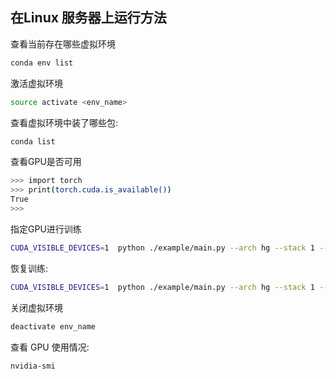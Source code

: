 ## 在Linux 服务器上运行方法

查看当前存在哪些虚拟环境
```bash
conda env list
```

激活虚拟环境
```bash
source activate <env_name>
```
查看虚拟环境中装了哪些包:
```bash
conda list
```

查看GPU是否可用
```bash
>>> import torch
>>> print(torch.cuda.is_available())
True
>>>
```

指定GPU进行训练
```bash
CUDA_VISIBLE_DEVICES=1  python ./example/main.py --arch hg --stack 1 --block 1 --solver adam --epochs 50 --lr 5e-4 --train-batch 8 --test-batch 8 --checkpoint ./checkpoint/larva/hg-s1-b1
```

恢复训练:
```bash
CUDA_VISIBLE_DEVICES=1  python ./example/main.py --arch hg --stack 1 --block 1 --solver adam --epochs 50 --lr 5e-4 --train-batch 8 --test-batch 8 --checkpoint ./checkpoint/larva/hg-s1-b1 --resume ./checkpoint/larva/hg-s1-b1/checkpoint.pth.tar
```

关闭虚拟环境
```bash
deactivate env_name
```

查看 GPU 使用情况:
```bash
nvidia-smi
```